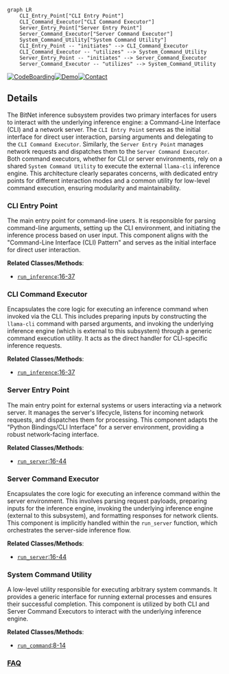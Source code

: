 ```mermaid
graph LR
    CLI_Entry_Point["CLI Entry Point"]
    CLI_Command_Executor["CLI Command Executor"]
    Server_Entry_Point["Server Entry Point"]
    Server_Command_Executor["Server Command Executor"]
    System_Command_Utility["System Command Utility"]
    CLI_Entry_Point -- "initiates" --> CLI_Command_Executor
    CLI_Command_Executor -- "utilizes" --> System_Command_Utility
    Server_Entry_Point -- "initiates" --> Server_Command_Executor
    Server_Command_Executor -- "utilizes" --> System_Command_Utility
```

[![CodeBoarding](https://img.shields.io/badge/Generated%20by-CodeBoarding-9cf?style=flat-square)](https://github.com/CodeBoarding/GeneratedOnBoardings)[![Demo](https://img.shields.io/badge/Try%20our-Demo-blue?style=flat-square)](https://www.codeboarding.org/demo)[![Contact](https://img.shields.io/badge/Contact%20us%20-%20contact@codeboarding.org-lightgrey?style=flat-square)](mailto:contact@codeboarding.org)

## Details

The BitNet inference subsystem provides two primary interfaces for users to interact with the underlying inference engine: a Command-Line Interface (CLI) and a network server. The `CLI Entry Point` serves as the initial interface for direct user interaction, parsing arguments and delegating to the `CLI Command Executor`. Similarly, the `Server Entry Point` manages network requests and dispatches them to the `Server Command Executor`. Both command executors, whether for CLI or server environments, rely on a shared `System Command Utility` to execute the external `llama-cli` inference engine. This architecture clearly separates concerns, with dedicated entry points for different interaction modes and a common utility for low-level command execution, ensuring modularity and maintainability.

### CLI Entry Point
The main entry point for command-line users. It is responsible for parsing command-line arguments, setting up the CLI environment, and initiating the inference process based on user input. This component aligns with the "Command-Line Interface (CLI) Pattern" and serves as the initial interface for direct user interaction.


**Related Classes/Methods**:

- <a href="https://github.com/microsoft/BitNet/blob/main/run_inference.py#L16-L37" target="_blank" rel="noopener noreferrer">`run_inference`:16-37</a>


### CLI Command Executor
Encapsulates the core logic for executing an inference command when invoked via the CLI. This includes preparing inputs by constructing the `llama-cli` command with parsed arguments, and invoking the underlying inference engine (which is external to this subsystem) through a generic command execution utility. It acts as the direct handler for CLI-specific inference requests.


**Related Classes/Methods**:

- <a href="https://github.com/microsoft/BitNet/blob/main/run_inference.py#L16-L37" target="_blank" rel="noopener noreferrer">`run_inference`:16-37</a>


### Server Entry Point
The main entry point for external systems or users interacting via a network server. It manages the server's lifecycle, listens for incoming network requests, and dispatches them for processing. This component adapts the "Python Bindings/CLI Interface" for a server environment, providing a robust network-facing interface.


**Related Classes/Methods**:

- <a href="https://github.com/microsoft/BitNet/blob/main/run_inference_server.py#L16-L44" target="_blank" rel="noopener noreferrer">`run_server`:16-44</a>


### Server Command Executor
Encapsulates the core logic for executing an inference command within the server environment. This involves parsing request payloads, preparing inputs for the inference engine, invoking the underlying inference engine (external to this subsystem), and formatting responses for network clients. This component is implicitly handled within the `run_server` function, which orchestrates the server-side inference flow.


**Related Classes/Methods**:

- <a href="https://github.com/microsoft/BitNet/blob/main/run_inference_server.py#L16-L44" target="_blank" rel="noopener noreferrer">`run_server`:16-44</a>


### System Command Utility
A low-level utility responsible for executing arbitrary system commands. It provides a generic interface for running external processes and ensures their successful completion. This component is utilized by both CLI and Server Command Executors to interact with the underlying inference engine.


**Related Classes/Methods**:

- <a href="https://github.com/microsoft/BitNet/blob/main/run_inference.py#L8-L14" target="_blank" rel="noopener noreferrer">`run_command`:8-14</a>




### [FAQ](https://github.com/CodeBoarding/GeneratedOnBoardings/tree/main?tab=readme-ov-file#faq)